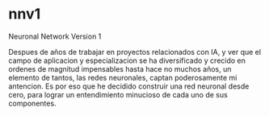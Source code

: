 # nnv1
Neuronal Network Version 1

Despues de años de trabajar en proyectos relacionados con IA,
y ver que el campo de aplicacion y especializacion se ha diversificado
y crecido en ordenes de magnitud impensables hasta hace no muchos años,
un elemento de tantos, las redes neuronales, captan poderosamente mi
antencion.
Es por eso que he decidido construir una red neuronal desde cero,
para lograr un entendimiento minucioso de cada uno de sus componentes.

